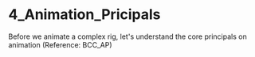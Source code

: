 # 4_Animation_Pricipals
Before we animate a complex rig, let's understand the core principals on animation (Reference: BCC_AP)
